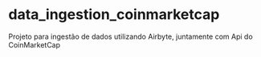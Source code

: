 # data_ingestion_coinmarketcap


Projeto para ingestão de dados utilizando Airbyte, juntamente com Api do CoinMarketCap